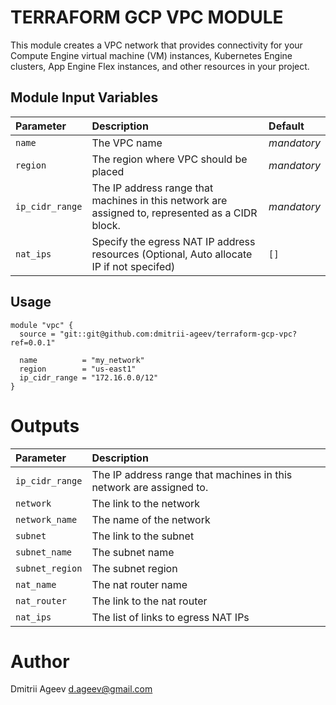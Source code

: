 TERRAFORM GCP VPC MODULE
========================

This module creates a VPC network that provides connectivity for your Compute Engine virtual machine (VM) instances,
Kubernetes Engine clusters, App Engine Flex instances, and other resources in your project.


Module Input Variables
----------------------

| Parameter       | Description                                   | Default        |
| :--------       | :----------                                   | :------        |
| `name`          | The VPC name                                  |  _mandatory_   |
| `region`        | The region where VPC should be placed         |  _mandatory_   |
| `ip_cidr_range` | The IP address range that machines in this network are assigned to, represented as a CIDR block. |  _mandatory_   |
| `nat_ips`       | Specify the egress NAT IP address resources (Optional, Auto allocate IP if not specifed) | `[]` |


Usage
-----

```hcl
module "vpc" {
  source = "git::git@github.com:dmitrii-ageev/terraform-gcp-vpc?ref=0.0.1"

  name          = "my_network"
  region        = "us-east1"
  ip_cidr_range = "172.16.0.0/12"
}
```


Outputs
=======

| Parameter       | Description                                                         |
| :--------       | :----------                                                         |
| `ip_cidr_range` | The IP address range that machines in this network are assigned to. |
| `network`       | The link to the network                                             |
| `network_name`  | The name of the network                                             |
| `subnet`        | The link to the subnet                                              |
| `subnet_name`   | The subnet name                                                     |
| `subnet_region` | The subnet region                                                   |
| `nat_name`      | The nat router name                                                 |
| `nat_router`    | The link to the nat router                                          |
| `nat_ips`       | The list of links to egress NAT IPs                                 |


Author
======

Dmitrii Ageev <d.ageev@gmail.com>
